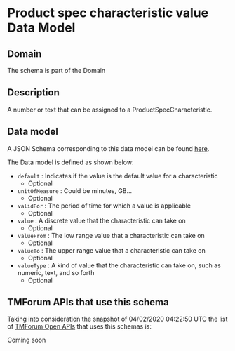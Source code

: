 # Product spec characteristic value Data Model

## Domain

The  schema is part of the  Domain

## Description

A number or text that can be assigned to a ProductSpecCharacteristic.

## Data model

A JSON Schema corresponding to this data model can be found
[here](https://github.com/tmforum-rand/schemas/blob/candidates/Product/ProductSpecCharacteristicValue.schema.json).

The Data model is defined as shown below:
- `default` : Indicates if the value is the default value for a characteristic
  - Optional
- `unitOfMeasure` : Could be minutes, GB...
  - Optional
- `validFor` : The period of time for which a value is applicable
  - Optional
- `value` : A discrete value that the characteristic can take on
  - Optional
- `valueFrom` : The low range value that a characteristic can take on
  - Optional
- `valueTo` : The upper range value that a characteristic can take on
  - Optional
- `valueType` : A kind of value that the characteristic can take on, such as numeric, text, and so forth
  - Optional




## TMForum APIs that use this schema

Taking into consideration the snapshot of 04/02/2020 04:22:50 UTC the list of [TMForum Open APIs](https://www.tmforum.org/open-apis/) that uses this schemas is:

Coming soon